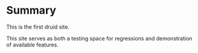 # Summary

This is the first druid site.

This site serves as both a testing space for regressions and demonstration of available features.

